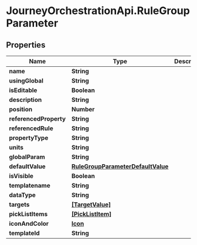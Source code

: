 # JourneyOrchestrationApi.RuleGroupParameter

## Properties

Name | Type | Description | Notes
------------ | ------------- | ------------- | -------------
**name** | **String** |  | [optional] 
**usingGlobal** | **String** |  | [optional] 
**isEditable** | **Boolean** |  | [optional] 
**description** | **String** |  | [optional] 
**position** | **Number** |  | [optional] 
**referencedProperty** | **String** |  | [optional] 
**referencedRule** | **String** |  | [optional] 
**propertyType** | **String** |  | [optional] 
**units** | **String** |  | [optional] 
**globalParam** | **String** |  | [optional] 
**defaultValue** | [**RuleGroupParameterDefaultValue**](RuleGroupParameterDefaultValue.md) |  | [optional] 
**isVisible** | **Boolean** |  | [optional] 
**templatename** | **String** |  | [optional] 
**dataType** | **String** |  | [optional] 
**targets** | [**[TargetValue]**](TargetValue.md) |  | [optional] 
**pickListItems** | [**[PickListItem]**](PickListItem.md) |  | [optional] 
**iconAndColor** | [**Icon**](Icon.md) |  | [optional] 
**templateId** | **String** |  | [optional] 


